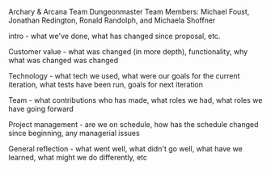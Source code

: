 Archary & Arcana
Team Dungeonmaster
Team Members: Michael Foust, Jonathan Redington, Ronald Randolph, and Michaela Shoffner

intro - what we've done, what has changed since proposal, etc.

Customer value - what was changed (in more depth), functionality, why what was changed was changed

Technology - what tech we used, what were our goals for the current iteration, what tests have been run, goals for next iteration

Team - what contributions who has made, what roles we had, what roles we have going forward

Project management - are we on schedule, how has the schedule changed since beginning, any managerial issues

General reflection - what went well, what didn't go well, what have we learned, what might we do differently, etc
